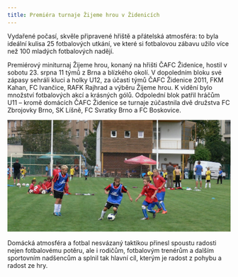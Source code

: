 ```yaml
---
title: Premiéra turnaje Žijeme hrou v Židenicích
---
```


Vydařené počasí, skvěle připravené hřiště a přátelská atmosféra: to byla ideální kulisa 25 fotbalových utkání, ve které si fotbalovou zábavu užilo více než 100 mladých fotbalových nadějí.

Premiérový miniturnaj Žijeme hrou, konaný na hřišti ČAFC Židenice, hostil v sobotu 23. srpna 11 týmů z Brna a blízkého okolí. V dopoledním bloku své zápasy sehráli kluci a holky U12, za účasti týmů ČAFC Židenice 2011, FKM Kahan, FC Ivančice, RAFK Rajhrad a výběru Žijeme hrou. K vidění bylo množství fotbalových akcí a krásných gólů. Odpolední blok patřil hráčům U11 – kromě domácích ČAFC Židenice se turnaje zúčastnila dvě družstva FC Zbrojovky Brno, SK Líšně, FC Svratky Brno a FC Boskovice.

<img class="img-responsive" src="/blog/img/zidenice.jpg" alt="fotografie z turnaje">

Domácká atmosféra a fotbal nesvázaný taktikou přinesl spoustu radosti nejen fotbalovému potěru, ale i rodičům, fotbalovým trenérům a dalším sportovním nadšencům a splnil tak hlavní cíl, kterým je radost z pohybu a radost ze hry.